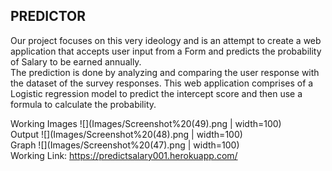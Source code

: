## PREDICTOR

Our project focuses on this very ideology and is an attempt to create a web application that accepts user input from a Form and predicts the probability of Salary to be earned annually.  
The prediction is done by analyzing and comparing the user response with the dataset of the survey responses. This web application comprises of a Logistic regression model to predict the intercept score and then use a formula to calculate the probability.

Working Images
![](Images/Screenshot%20(49).png | width=100)  
Output
![](Images/Screenshot%20(48).png | width=100)  
Graph
![](Images/Screenshot%20(47).png | width=100)  
Working Link: https://predictsalary001.herokuapp.com/

